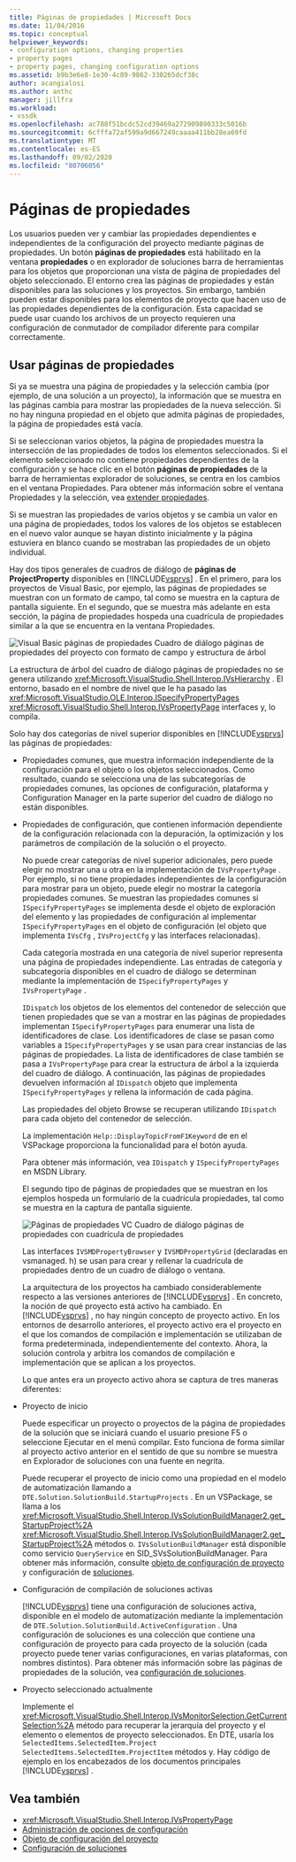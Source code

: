 ```yaml
---
title: Páginas de propiedades | Microsoft Docs
ms.date: 11/04/2016
ms.topic: conceptual
helpviewer_keywords:
- configuration options, changing properties
- property pages
- property pages, changing configuration options
ms.assetid: b9b3e6e8-1e30-4c89-9862-330265dcf38c
author: acangialosi
ms.author: anthc
manager: jillfra
ms.workload:
- vssdk
ms.openlocfilehash: ac788f51bcdc52cd39469a272909890333c5016b
ms.sourcegitcommit: 6cfffa72af599a9d667249caaaa411bb28ea69fd
ms.translationtype: MT
ms.contentlocale: es-ES
ms.lasthandoff: 09/02/2020
ms.locfileid: "80706056"
---
```

# <a name="property-pages"></a>Páginas de propiedades
Los usuarios pueden ver y cambiar las propiedades dependientes e independientes de la configuración del proyecto mediante páginas de propiedades. Un botón **páginas de propiedades** está habilitado en la ventana **propiedades** o en explorador de soluciones barra de herramientas para los objetos que proporcionan una vista de página de propiedades del objeto seleccionado. El entorno crea las páginas de propiedades y están disponibles para las soluciones y los proyectos. Sin embargo, también pueden estar disponibles para los elementos de proyecto que hacen uso de las propiedades dependientes de la configuración. Esta capacidad se puede usar cuando los archivos de un proyecto requieren una configuración de conmutador de compilador diferente para compilar correctamente.

## <a name="using-property-pages"></a>Usar páginas de propiedades
 Si ya se muestra una página de propiedades y la selección cambia (por ejemplo, de una solución a un proyecto), la información que se muestra en las páginas cambia para mostrar las propiedades de la nueva selección. Si no hay ninguna propiedad en el objeto que admita páginas de propiedades, la página de propiedades está vacía.

 Si se seleccionan varios objetos, la página de propiedades muestra la intersección de las propiedades de todos los elementos seleccionados. Si el elemento seleccionado no contiene propiedades dependientes de la configuración y se hace clic en el botón **páginas de propiedades** de la barra de herramientas explorador de soluciones, se centra en los cambios en el ventana Propiedades. Para obtener más información sobre el ventana Propiedades y la selección, vea [extender propiedades](../../extensibility/internals/extending-properties.md).

 Si se muestran las propiedades de varios objetos y se cambia un valor en una página de propiedades, todos los valores de los objetos se establecen en el nuevo valor aunque se hayan distinto inicialmente y la página estuviera en blanco cuando se mostraban las propiedades de un objeto individual.

 Hay dos tipos generales de cuadros de diálogo de **páginas de ProjectProperty** disponibles en [!INCLUDE[vsprvs](../../code-quality/includes/vsprvs_md.md)] . En el primero, para los proyectos de Visual Basic, por ejemplo, las páginas de propiedades se muestran con un formato de campo, tal como se muestra en la captura de pantalla siguiente. En el segundo, que se muestra más adelante en esta sección, la página de propiedades hospeda una cuadrícula de propiedades similar a la que se encuentra en la ventana Propiedades.

 ![Visual Basic páginas de propiedades](../../extensibility/internals/media/vsvbproppages.gif "vsVBPropPages") Cuadro de diálogo páginas de propiedades del proyecto con formato de campo y estructura de árbol

 La estructura de árbol del cuadro de diálogo páginas de propiedades no se genera utilizando <xref:Microsoft.VisualStudio.Shell.Interop.IVsHierarchy> . El entorno, basado en el nombre de nivel que le ha pasado las <xref:Microsoft.VisualStudio.OLE.Interop.ISpecifyPropertyPages> <xref:Microsoft.VisualStudio.Shell.Interop.IVsPropertyPage> interfaces y, lo compila.

 Solo hay dos categorías de nivel superior disponibles en [!INCLUDE[vsprvs](../../code-quality/includes/vsprvs_md.md)] las páginas de propiedades:

- Propiedades comunes, que muestra información independiente de la configuración para el objeto o los objetos seleccionados. Como resultado, cuando se selecciona una de las subcategorías de propiedades comunes, las opciones de configuración, plataforma y Configuration Manager en la parte superior del cuadro de diálogo no están disponibles.

- Propiedades de configuración, que contienen información dependiente de la configuración relacionada con la depuración, la optimización y los parámetros de compilación de la solución o el proyecto.

  No puede crear categorías de nivel superior adicionales, pero puede elegir no mostrar una u otra en la implementación de `IVsPropertyPage` . Por ejemplo, si no tiene propiedades independientes de la configuración para mostrar para un objeto, puede elegir no mostrar la categoría propiedades comunes. Se muestran las propiedades comunes si `ISpecifyPropertyPages` se implementa desde el objeto de exploración del elemento y las propiedades de configuración al implementar `ISpecifyPropertyPages` en el objeto de configuración (el objeto que implementa `IVsCfg` , `IVsProjectCfg` y las interfaces relacionadas).

  Cada categoría mostrada en una categoría de nivel superior representa una página de propiedades independiente. Las entradas de categoría y subcategoría disponibles en el cuadro de diálogo se determinan mediante la implementación de `ISpecifyPropertyPages` y `IVsPropertyPage` .

  `IDispatch` los objetos de los elementos del contenedor de selección que tienen propiedades que se van a mostrar en las páginas de propiedades implementan `ISpecifyPropertyPages` para enumerar una lista de identificadores de clase. Los identificadores de clase se pasan como variables a `ISpecifyPropertyPages` y se usan para crear instancias de las páginas de propiedades. La lista de identificadores de clase también se pasa a `IVsPropertyPage` para crear la estructura de árbol a la izquierda del cuadro de diálogo. A continuación, las páginas de propiedades devuelven información al `IDispatch` objeto que implementa `ISpecifyPropertyPages` y rellena la información de cada página.

  Las propiedades del objeto Browse se recuperan utilizando `IDispatch` para cada objeto del contenedor de selección.

  La implementación `Help::DisplayTopicFromF1Keyword` de en el VSPackage proporciona la funcionalidad para el botón ayuda.

  Para obtener más información, vea `IDispatch` y `ISpecifyPropertyPages` en MSDN Library.

  El segundo tipo de páginas de propiedades que se muestran en los ejemplos hospeda un formulario de la cuadrícula propiedades, tal como se muestra en la captura de pantalla siguiente.

  ![Páginas de propiedades VC](../../extensibility/internals/media/vsvcproppages.gif "vsVCPropPages") Cuadro de diálogo páginas de propiedades con cuadrícula de propiedades

  Las interfaces `IVSMDPropertyBrowser` y `IVSMDPropertyGrid` (declaradas en vsmanaged. h) se usan para crear y rellenar la cuadrícula de propiedades dentro de un cuadro de diálogo o ventana.

  La arquitectura de los proyectos ha cambiado considerablemente respecto a las versiones anteriores de [!INCLUDE[vsprvs](../../code-quality/includes/vsprvs_md.md)] . En concreto, la noción de qué proyecto está activo ha cambiado. En [!INCLUDE[vsprvs](../../code-quality/includes/vsprvs_md.md)] , no hay ningún concepto de proyecto activo. En los entornos de desarrollo anteriores, el proyecto activo era el proyecto en el que los comandos de compilación e implementación se utilizaban de forma predeterminada, independientemente del contexto. Ahora, la solución controla y arbitra los comandos de compilación e implementación que se aplican a los proyectos.

  Lo que antes era un proyecto activo ahora se captura de tres maneras diferentes:

- Proyecto de inicio

   Puede especificar un proyecto o proyectos de la página de propiedades de la solución que se iniciará cuando el usuario presione F5 o seleccione Ejecutar en el menú compilar. Esto funciona de forma similar al proyecto activo anterior en el sentido de que su nombre se muestra en Explorador de soluciones con una fuente en negrita.

   Puede recuperar el proyecto de inicio como una propiedad en el modelo de automatización llamando a `DTE.Solution.SolutionBuild.StartupProjects` . En un VSPackage, se llama a los <xref:Microsoft.VisualStudio.Shell.Interop.IVsSolutionBuildManager2.get_StartupProject%2A> <xref:Microsoft.VisualStudio.Shell.Interop.IVsSolutionBuildManager2.get_StartupProject%2A> métodos o. `IVsSolutionBuildManager` está disponible como servicio `QueryService` en SID_SVsSolutionBuildManager. Para obtener más información, consulte [objeto de configuración de proyecto](../../extensibility/internals/project-configuration-object.md) y configuración de [soluciones](../../extensibility/internals/solution-configuration.md).

- Configuración de compilación de soluciones activas

   [!INCLUDE[vsprvs](../../code-quality/includes/vsprvs_md.md)] tiene una configuración de soluciones activa, disponible en el modelo de automatización mediante la implementación de `DTE.Solution.SolutionBuild.ActiveConfiguration` . Una configuración de soluciones es una colección que contiene una configuración de proyecto para cada proyecto de la solución (cada proyecto puede tener varias configuraciones, en varias plataformas, con nombres distintos). Para obtener más información sobre las páginas de propiedades de la solución, vea [configuración de soluciones](../../extensibility/internals/solution-configuration.md).

- Proyecto seleccionado actualmente

   Implemente el <xref:Microsoft.VisualStudio.Shell.Interop.IVsMonitorSelection.GetCurrentSelection%2A> método para recuperar la jerarquía del proyecto y el elemento o elementos de proyecto seleccionados. En DTE, usaría los `SelectedItems.SelectedItem.Project` `SelectedItems.SelectedItem.ProjectItem` métodos y. Hay código de ejemplo en los encabezados de los documentos principales [!INCLUDE[vsprvs](../../code-quality/includes/vsprvs_md.md)] .

## <a name="see-also"></a>Vea también
- <xref:Microsoft.VisualStudio.Shell.Interop.IVsPropertyPage>
- [Administración de opciones de configuración](../../extensibility/internals/managing-configuration-options.md)
- [Objeto de configuración del proyecto](../../extensibility/internals/project-configuration-object.md)
- [Configuración de soluciones](../../extensibility/internals/solution-configuration.md)
